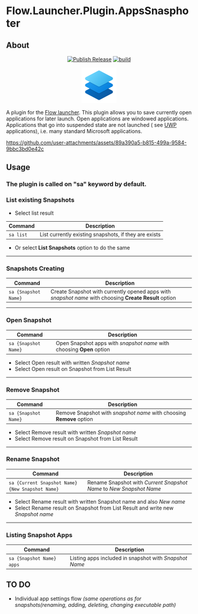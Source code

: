Flow.Launcher.Plugin.AppsSnasphoter
==================

## About


<div align="center">

[![Publish Release](https://github.com/Spinozanilast/Flow.Launcher.Plugin.AppsSnapshoter/actions/workflows/publish.yml/badge.svg)](https://github.com/Spinozanilast/Flow.Launcher.Plugin.AppsSnapshoter/actions/workflows/publish.yml)
[![build](https://github.com/Spinozanilast/Flow.Launcher.Plugin.AppsSnapshoter/actions/workflows/build.yml/badge.svg)](https://github.com/Spinozanilast/Flow.Launcher.Plugin.AppsSnapshoter/actions/workflows/build.yml)

  <img src="snapshot.png" alt="plugin icon"/>
</div>

A plugin for the [Flow launcher](https://github.com/Flow-Launcher/Flow.Launcher).
This plugin allows you to save currently open applications for later launch. Open applications are windowed
applications. Applications that go into suspended state are not launched (
see [UWP](https://learn.microsoft.com/en-us/windows/uwp/get-started/universal-application-platform-guide) applications),
i.e. many standard Microsoft applications.

https://github.com/user-attachments/assets/89a390a5-b815-499a-9584-9bbc3bd0e42c

## Usage

### The plugin is called on "sa" keyword by default.

### List existing Snapshots

* Select list result

| Command       | Description                                           |
|---------------|-------------------------------------------------------|
| ```sa list``` | List currently existing snapshots, if they are exists |

* Or select **List Snapshots** option to do the same

----------------------

### Snapshots Creating

| Command                  | Description                                                                                            |
|--------------------------|--------------------------------------------------------------------------------------------------------|
| ```sa {Snapshot Name}``` | Create Snapshot with currently opened apps with _snapshot name_ with choosing **Create Result** option |

----------------------

### Open Snapshot

| Command                  | Description                                                           |
|--------------------------|-----------------------------------------------------------------------|
| ```sa {Snapshot Name}``` | Open Snapshot apps with _snapshot name_ with choosing **Open** option |

* Select Open result with written _Snapshot name_
* Select Open result on Snapshot from List Result

----------------------

### Remove Snapshot

| Command                  | Description                                                          |
|--------------------------|----------------------------------------------------------------------|
| ```sa {Snapshot Name}``` | Remove Snapshot with _snapshot name_ with choosing **Remove** option |

* Select Remove result with written _Snapshot name_
* Select Remove result on Snapshot from List Result

----------------------

### Rename Snapshot

| Command                                              | Description                                                         |
|------------------------------------------------------|---------------------------------------------------------------------|
| ```sa {Current Snapshot Name} {New Snapshot Name}``` | Rename Snapshot with _Current Snapshot Name_ to _New Snapshot Name_ |

* Select Rename result with written Snapshot name and also _New name_
* Select Rename result on Snapshot from List Result and write new _Snapshot name_

----------------------

### Listing Snapshot Apps

| Command                       | Description                                            |
|-------------------------------|--------------------------------------------------------|
| ```sa {Snapshot Name} apps``` | Listing apps included in snapshot with _Snapshot Name_ |

## TO DO

* Individual app settings flow _(same operations as for snapshots(renaming, adding, deleting, changing executable path)_
